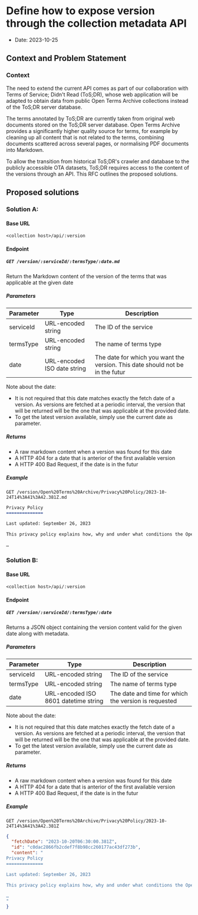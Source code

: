# Define how to expose version through the collection metadata API

- Date: 2023-10-25

## Context and Problem Statement

### Context

The need to extend the current API comes as part of our collaboration with Terms of Service; Didn't Read (ToS;DR), whose web application will be adapted to obtain data from public Open Terms Archive collections instead of the ToS;DR server database.

The terms annotated by ToS;DR are currently taken from original web documents stored on the ToS;DR server database. Open Terms Archive provides a significantly higher quality source for terms, for example by cleaning up all content that is not related to the terms, combining documents scattered across several pages, or normalising PDF documents into Markdown.

To allow the transition from historical ToS;DR's crawler and database to the publicly accessible OTA datasets, ToS;DR requires access to the content of the versions through an API. This RFC outlines the proposed solutions.

## Proposed solutions

### Solution A:

#### Base URL

`<collection host>/api/:version`

#### Endpoint

##### `GET /version/:serviceId/:termsType/:date.md`

Return the Markdown content of the version of the terms that was applicable at the given date

##### Parameters

| Parameter | Type   | Description            |
| --------- | ------ | ---------------------- |
| serviceId | URL-encoded string | The ID of the service |
| termsType | URL-encoded string | The name of terms type |
| date | URL-encoded ISO date string | The date for which you want the version. This date should not be in the futur |

Note about the date:
- It is not required that this date matches exactly the fetch date of a version. As versions are fetched at a periodic interval, the version that will be returned will be the one that was applicable at the provided date.
- To get the latest version available, simply use the current date as parameter.

##### Returns

- A raw markdown content when a version was found for this date
- A HTTP 404 for a date that is anterior of the first available version
- A HTTP 400 Bad Request, if the date is in the futur

##### Example

```
GET /version/Open%20Terms%20Archive/Privacy%20Policy/2023-10-24T14%3A41%3A42.381Z.md
```
```markdown
Privacy Policy
==============

Last updated: September 26, 2023

This privacy policy explains how, why and under what conditions the Open Terms Archive (OTA) site collects personal information and how it is used. Our privacy policy will change over time. And of course, we also record the changes of [our own documents](https://github.com/OpenTermsArchive/demo-versions/tree/main/Open%20Terms%20Archive) 😉

…
```

### Solution B:

#### Base URL

`<collection host>/api/:version`

#### Endpoint

##### `GET /version/:serviceId/:termsType/:date`

Returns a JSON object containing the version content valid for the given date along with metadata.

##### Parameters

| Parameter | Type   | Description            |
| --------- | ------ | ---------------------- |
| serviceId | URL-encoded string | The ID of the service |
| termsType | URL-encoded string | The name of terms type |
| date | URL-encoded ISO 8601 datetime string | The date and time for which the version is requested |

Note about the date:
- It is not required that this date matches exactly the fetch date of a version. As versions are fetched at a periodic interval, the version that will be returned will be the one that was applicable at the provided date.
- To get the latest version available, simply use the current date as parameter.

##### Returns

- A raw markdown content when a version was found for this date
- A HTTP 404 for a date that is anterior of the first available version
- A HTTP 400 Bad Request, if the date is in the futur

##### Example

```
GET /version/Open%20Terms%20Archive/Privacy%20Policy/2023-10-24T14%3A41%3A42.381Z
```
```json
{
  "fetchDate": "2023-10-20T06:30:00.381Z",
  "id": "c0dac2866fb2cdef7f8b98cc260177ac43df273b",
  "content": "
Privacy Policy
==============

Last updated: September 26, 2023

This privacy policy explains how, why and under what conditions the Open Terms Archive (OTA) site collects personal information and how it is used. Our privacy policy will change over time. And of course, we also record the changes of [our own documents](https://github.com/OpenTermsArchive/demo-versions/tree/main/Open%20Terms%20Archive) 😉

…
"
}
```
